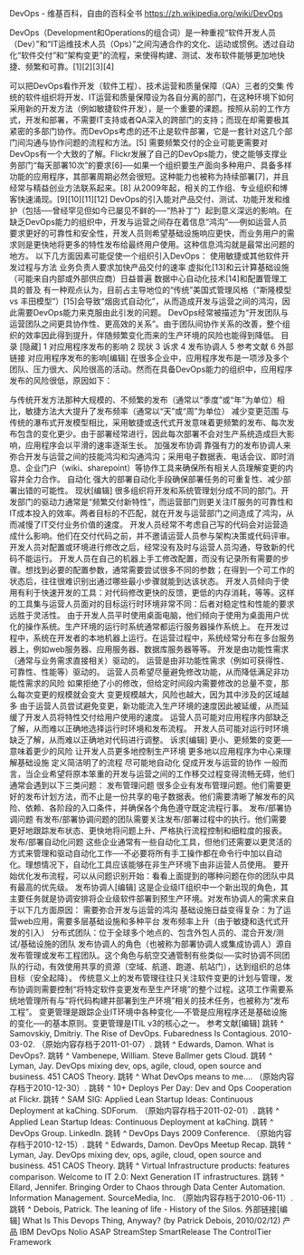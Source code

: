 

DevOps - 维基百科，自由的百科全书 https://zh.wikipedia.org/wiki/DevOps

DevOps（Development和Operations的组合词）是一种重视“软件开发人员（Dev）”和“IT运维技术人员（Ops）”之间沟通合作的文化、运动或惯例。透过自动化“软件交付”和“架构变更”的流程，来使得构建、测试、发布软件能够更加地快捷、频繁和可靠。[1][2][3][4]

可以把DevOps看作开发（软件工程）、技术运营和质量保障（QA）三者的交集
传统的软件组织将开发、IT运营和质量保障设为各自分离的部门，在这种环境下如何采用新的开发方法（例如敏捷软件开发），是一个重要的课题。按照从前的工作方式，开发和部署，不需要IT支持或者QA深入的跨部门的支持；而现在却需要极其紧密的多部门协作。而DevOps考虑的还不止是软件部署，它是一套针对这几个部门间沟通与协作问题的流程和方法。[5]
需要频繁交付的企业可能更需要对DevOps有一个大致的了解。Flickr发展了自己的DevOps能力，使之能够支撑业务部门“每天部署10次”的要求[6]──如果一个组织要生产面向多种用户、具备多样功能的应用程序，其部署周期必然会很短。这种能力也被称为持续部署[7]，并且经常与精益创业方法联系起来。[8] 从2009年起，相关的工作组、专业组织和博客快速涌现。[9][10][11][12]
DevOps的引入能对产品交付、测试、功能开发和维护（包括──曾经罕见但如今已屡见不鲜的──“热补丁”）起到意义深远的影响。在缺乏DevOps能力的组织中，开发与运营之间存在着信息“鸿沟”──例如运营人员要求更好的可靠性和安全性，开发人员则希望基础设施响应更快，而业务用户的需求则是更快地将更多的特性发布给最终用户使用。这种信息鸿沟就是最常出问题的地方。
以下几方面因素可能促使一个组织引入DevOps：
使用敏捷或其他软件开发过程与方法
业务负责人要求加快产品交付的速率
虚拟化[13]和云计算基础设施（可能来自内部或外部供应商）日益普遍
数据中心自动化技术[14]和配置管理工具的普及
有一种观点认为，目前占主导地位的“传统”美国式管理风格（“斯隆模型 vs 丰田模型”）[15]会导致“烟囱式自动化”，从而造成开发与运营之间的鸿沟，因此需要DevOps能力来克服由此引发的问题。
DevOps经常被描述为“开发团队与运营团队之间更具协作性、更高效的关系”。由于团队间协作关系的改善，整个组织的效率因此得到提升，伴随频繁变化而来的生产环境的风险也能得到降低。
目录  [隐藏] 
1	对应用程序发布的影响
2	现状
3	诉求
4	发布协调人
5	参考文献
6	外部链接
对应用程序发布的影响[编辑]
在很多企业中，应用程序发布是一项涉及多个团队、压力很大、风险很高的活动。然而在具备DevOps能力的组织中，应用程序发布的风险很低，原因如下：

与传统开发方法那种大规模的、不频繁的发布（通常以“季度”或“年”为单位）相比，敏捷方法大大提升了发布频率（通常以“天”或“周”为单位）
减少变更范围
与传统的瀑布式开发模型相比，采用敏捷或迭代式开发意味着更频繁的发布、每次发布包含的变化更少。由于部署经常进行，因此每次部署不会对生产系统造成巨大影响，应用程序会以平滑的速率逐渐生长。
加强发布协调
靠强有力的发布协调人来弥合开发与运营之间的技能鸿沟和沟通鸿沟；采用电子数据表、电话会议、即时消息、企业门户（wiki、sharepoint）等协作工具来确保所有相关人员理解变更的内容并全力合作。
自动化
强大的部署自动化手段确保部署任务的可重复性、减少部署出错的可能性。
现状[编辑]
很多组织将开发和系统管理划分成不同的部门。开发部门的驱动力通常是“频繁交付新特性”，而运营部门则更关注IT服务的可靠性和IT成本投入的效率。两者目标的不匹配，就在开发与运营部门之间造成了鸿沟，从而减慢了IT交付业务价值的速度。
开发人员经常不考虑自己写的代码会对运营造成什么影响。他们在交付代码之前，并不邀请运营人员参与架构决策或代码评审。
开发人员对配置或环境进行修改之后，经常没有及时与运营人员沟通，导致新的代码不能运行。
开发人员在自己的机器上手工修改配置，而没有记录所有需要的步骤。想找到必要的配置参数，通常需要尝试很多不同的参数；在得到一个可工作的状态后，往往很难识别出通过哪些最小步骤就能到达该状态。
开发人员倾向于使用有利于快速开发的工具：对代码修改更快的反馈，更低的内存消耗，等等。这样的工具集与运营人员面对的目标运行时环境非常不同：后者对稳定性和性能的要求远胜于灵活性。
由于开发人员平时使用桌面电脑，他们倾向于使用为桌面用户优化的操作系统。生产环境的运行时系统通常都运行服务器操作系统上。
在开发过程中，系统在开发者的本地机器上运行。在运营过程中，系统经常分布在多台服务器上，例如web服务器、应用服务器、数据库服务器等等。
开发是由功能性需求（通常与业务需求直接相关）驱动的。
运营是由非功能性需求（例如可获得性、可靠性、性能等）驱动的。
运营人员希望尽量避免修改功能，从而降低满足非功能性需求的风险
如果拒绝了小的修改，但给定时间段内需要修改的总量不变，那么每次变更的规模就会变大
变更规模越大，风险也越大，因为其中涉及的区域越多
由于运营人员尝试避免变更，新功能流入生产环境的速度因此被延缓，从而延缓了开发人员将特性交付给用户使用的速度。
运营人员可能对应用程序内部缺乏了解，从而难以正确地选择运行时环境和发布流程。
开发人员可能对运行时环境缺乏了解，从而难以正确地对代码进行调整。
诉求[编辑]
更小、更频繁的变更──意味着更少的风险
让开发人员更多地控制生产环境
更多地以应用程序为中心来理解基础设施
定义简洁明了的流程
尽可能地自动化
促成开发与运营的协作
一般而言，当企业希望将原本笨重的开发与运营之间的工作移交过程变得流畅无碍，他们通常会遇到以下三类问题：
发布管理问题
很多企业有发布管理问题。他们需要更好的发布计划方法，而不止是一份共享的电子数据表。他们需要清晰了解发布的风险、依赖、各阶段的入口条件，并确保各个角色遵守既定流程行事。
发布/部署协调问题
有发布/部署协调问题的团队需要关注发布/部署过程中的执行。他们需要更好地跟踪发布状态、更快地将问题上升、严格执行流程控制和细粒度的报表。
发布/部署自动化问题
这些企业通常有一些自动化工具，但他们还需要以更灵活的方式来管理和驱动自动化工作──不必要将所有手工操作都在命令行中加以自动化。理想情况下，自动化工具应该能够在非生产环境下由非运营人员使用。
要开始优化发布流程，可以从问题识别开始：看看上面提到的哪种问题在你的团队中具有最高的优先级。
发布协调人[编辑]
这是企业级IT组织中一个新出现的角色，其主要任务就是协调安排将企业级软件部署到预生产环境。对发布协调人的需求来自于以下几方面原因：
需要弥合开发与运营的鸿沟
基础设施日益变得复杂：为了运营web应用，需要多层基础设施和多种平台
发布频率上升（由于敏捷和迭代式开发的引入）
分布式团队：位于全球多个地点的、包含外包人员的、混合开发/测试/基础设施的团队
发布协调人的角色（也被称为部署协调人或集成协调人）源自发布管理或发布工程团队。这个角色与航空交通管制有些类似──实时协调不同团队的行动，有效使用共享的资源（空域、航道、跑道、航站门），达到组织的总体目标（安全起降）。
传统意义上的发布管理往往只关注软件变更的计划与管理，发布协调则需要控制“将特定软件变更发布至生产环境”的整个过程。这项工作需要系统地管理所有与“将代码构建并部署到生产环境”相关的技术任务，也被称为“发布工程”。
变更管理是跟踪企业IT环境中各种变化──不管是应用程序还是基础设施的变化──的基本原则。变更管理是ITIL v3的核心之一。
参考文献[编辑]
跳转 ^ Samovskiy, Dmitriy. The Rise of DevOps. Fubaredness Is Contagious. 2010-03-02. （原始内容存档于2011-01-07）.
跳转 ^ Edwards, Damon. What is DevOps?.
跳转 ^ Vambenepe, William. Steve Ballmer gets Cloud.
跳转 ^ Lyman, Jay. DevOps mixing dev, ops, agile, cloud, open source and business. 451 CAOS Theory.
跳转 ^ What DevOps means to me…. （原始内容存档于2010-12-30）.
跳转 ^ 10+ Deploys Per Day: Dev and Ops Cooperation at Flickr.
跳转 ^ SAM SIG: Applied Lean Startup Ideas: Continuous Deployment at kaChing. SDForum. （原始内容存档于2011-02-01）.
跳转 ^ Applied Lean Startup Ideas: Continuous Deployment at kaChing.
跳转 ^ DevOps Group. LinkedIn.
跳转 ^ DevOps Days 2009 Conference. （原始内容存档于2010-12-15）.
跳转 ^ Edwards, Damon. DevOps Meetup Recap.
跳转 ^ Lyman, Jay. DevOps mixing dev, ops, agile, cloud, open source and business. 451 CAOS Theory.
跳转 ^ Virtual Infrastructure products: features comparison. Welcome to IT 2.0: Next Generation IT infrastructures.
跳转 ^ Ellard, Jennifer. Bringing Order to Chaos through Data Center Automation. Information Management. SourceMedia, Inc. （原始内容存档于2010-06-11）.
跳转 ^ Debois, Patrick. The leaning of life - History of the Silos.
外部链接[编辑]
What Is This Devops Thing, Anyway? (by Patrick Debois, 2010/02/12)
产品
IBM DevOps
Nolio ASAP
StreamStep SmartRelease
The ControlTier Framework
